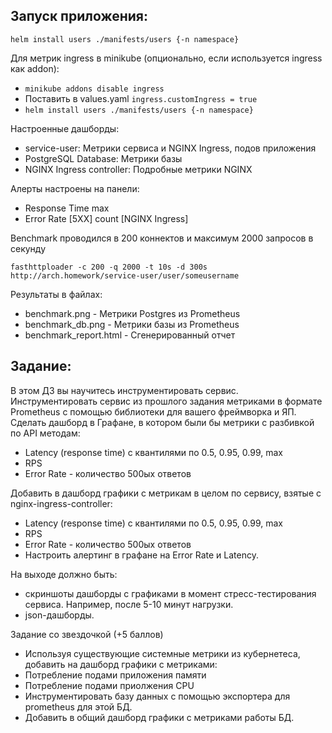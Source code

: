 ## Запуск приложения:
```
helm install users ./manifests/users {-n namespace}
```

Для метрик ingress в minikube (опционально, если используется ingress как addon):
* `minikube addons disable ingress`
* Поставить в values.yaml `ingress.customIngress = true`
* `helm install users ./manifests/users {-n namespace}`


Настроенные дашборды:
* service-user: Метрики сервиса и NGINX Ingress, подов приложения
* PostgreSQL Database: Метрики базы
* NGINX Ingress controller: Подробные метрики NGINX

Алерты настроены на панели:
* Response Time max
* Error Rate [5XX] count [NGINX Ingress]

Benchmark проводился в 200 коннектов и максимум 2000 запросов в секунду
```
fasthttploader -c 200 -q 2000 -t 10s -d 300s http://arch.homework/service-user/user/someusername
```
Результаты в файлах:
* benchmark.png - Метрики Postgres из Prometheus
* benchmark_db.png - Метрики базы из Prometheus
* benchmark_report.html - Сгенерированный отчет

## Задание:
В этом ДЗ вы научитесь инструментировать сервис.  
Инструментировать сервис из прошлого задания метриками в формате Prometheus с помощью библиотеки для вашего фреймворка и ЯП.  
Сделать дашборд в Графане, в котором были бы метрики с разбивкой по API методам:  
* Latency (response time) с квантилями по 0.5, 0.95, 0.99, max  
* RPS
* Error Rate - количество 500ых ответов  

Добавить в дашборд графики с метрикам в целом по сервису, взятые с nginx-ingress-controller:  
* Latency (response time) с квантилями по 0.5, 0.95, 0.99, max
* RPS
* Error Rate - количество 500ых ответов
* Настроить алертинг в графане на Error Rate и Latency.

На выходе должно быть:
* скриншоты дашборды с графиками в момент стресс-тестирования сервиса. Например, после 5-10 минут нагрузки.
* json-дашборды.
   
Задание со звездочкой (+5 баллов)
 * Используя существующие системные метрики из кубернетеса, добавить на дашборд графики с метриками:
 * Потребление подами приложения памяти
 * Потребление подами приолжения CPU
 * Инструментировать базу данных с помощью экспортера для prometheus для этой БД.
 * Добавить в общий дашборд графики с метриками работы БД. 